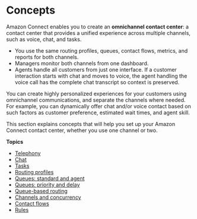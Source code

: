 # Concepts<a name="connect-concepts"></a>

Amazon Connect enables you to create an **omnichannel contact center**: a contact center that provides a unified experience across multiple channels, such as voice, chat, and tasks\.
+ You use the same routing profiles, queues, contact flows, metrics, and reports for both channels\.
+ Managers monitor both channels from one dashboard\.
+ Agents handle all customers from just one interface\. If a customer interaction starts with chat and moves to voice, the agent handling the voice call has the complete chat transcript so context is preserved\. 

You can create highly personalized experiences for your customers using omnichannel communications, and separate the channels where needed\. For example, you can dynamically offer chat and/or voice contact based on such factors as customer preference, estimated wait times, and agent skill\. 

This section explains concepts that will help you set up your Amazon Connect contact center, whether you use one channel or two\. 

**Topics**
+ [Telephony](concepts-telephony.md)
+ [Chat](chat.md)
+ [Tasks](tasks.md)
+ [Routing profiles](concepts-routing.md)
+ [Queues: standard and agent](concepts-queues-standard-and-agent.md)
+ [Queues: priority and delay](concepts-routing-profiles-priority.md)
+ [Queue\-based routing](concepts-queue-based-routing.md)
+ [Channels and concurrency](channels-and-concurrency.md)
+ [Contact flows](concepts-contact-flows.md)
+ [Rules](concepts-rules.md)